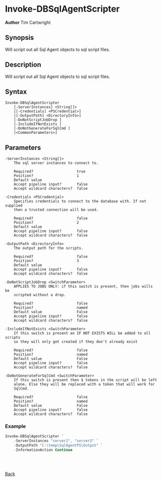 # Invoke-DBSqlAgentScripter
**Author** Tim Cartwright

## Synopsis
Will script out all Sql Agent objects to sql script files.

## Description
Will script out all Sql Agent objects to sql script files.

## Syntax
    Invoke-DBSqlAgentScripter 
        [-ServerInstances] <String[]> 
        [[-Credentials] <PSCredential>] 
        [[-OutputPath] <DirectoryInfo>] 
        [-DoNotScriptJobDrop ] 
        [-IncludeIfNotExists ] 
        [-DoNotGenerateForSqlCmd ] 
        [<CommonParameters>]

## Parameters
    -ServerInstances <String[]>
        The sql server instances to connect to.

        Required?                    true
        Position?                    1
        Default value                
        Accept pipeline input?       false
        Accept wildcard characters?  false

    -Credentials <PSCredential>
        Specifies credentials to connect to the database with. If not supplied 
        then a trusted connection will be used.

        Required?                    false
        Position?                    2
        Default value                
        Accept pipeline input?       false
        Accept wildcard characters?  false

    -OutputPath <DirectoryInfo>
        The output path for the scripts.

        Required?                    false
        Position?                    3
        Default value                
        Accept pipeline input?       false
        Accept wildcard characters?  false

    -DoNotScriptJobDrop <SwitchParameter>
        APPLIES TO JOBS ONLY: if this switch is present, then jobs wills be 
        scripted without a drop.

        Required?                    false
        Position?                    named
        Default value                False
        Accept pipeline input?       false
        Accept wildcard characters?  false

    -IncludeIfNotExists <SwitchParameter>
        If this switch is present an IF NOT EXISTS WILL be added to all scripts 
        so they will only get created if they don't already exist

        Required?                    false
        Position?                    named
        Default value                False
        Accept pipeline input?       false
        Accept wildcard characters?  false

    -DoNotGenerateForSqlCmd <SwitchParameter>
        If this switch is present then $ tokens in the script will be left 
        alone. Else they will be replaced with a token that will work for 
        SqlCmd.

        Required?                    false
        Position?                    named
        Default value                False
        Accept pipeline input?       false
        Accept wildcard characters?  false

### Example

```powershell
Invoke-DBSqlAgentScripter `
    -ServerInstances "server1", "server2" `
    -OutputPath "C:\temp\SqlAgentPS\Output" `
    -InformationAction Continue
```

<br/>
<br/>
  
[Back](/README.md)
